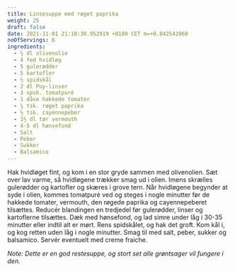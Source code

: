 ```yaml
---
title: Linsesuppe med røget paprika
weight: 25
draft: false
date: 2021-11-01 21:10:30.952919 +0100 CET m=+0.042542960
noOfServings: 6
ingredients:
  - ½ dl olivenolie
  - 4 fed hvidløg
  - 5 gulerødder
  - 5 kartofler
  - ½ spidskål
  - 2 dl Puy-linser
  - 3 spsk. tomatpuré
  - 1 dåse hakkede tomater
  - ¼ tsk. røget paprika
  - ½ tsk. cayennepeber
  - 1½ dl tør vermouth
  - 4-5 dl hønsefond
  - Salt
  - Peber
  - Sukker
  - Balsamico
---
```




Hak hvidløget fint, og kom i en stor gryde sammen med olivenolien. Sæt
over lav varme, så hvidløgene trækker smag ud i olien. Imens skrælles
gulerødder og kartofler og skæres i grove tern. Når hvidløgene begynder
at syde i olien, kommes tomatpuré ved og steges i nogle minutter før de
hakkede tomater, vermouth, den røgede paprika og cayennepeberet
tilsættes. Reducér blandingen en tredjedel før gulerødder, linser og
kartoflerne tilsættes. Dæk med hønsefond, og lad simre under låg i 30-35
minutter eller indtil alt er mørt. Rens spidskålet, og hak det groft.
Kom kål i, og kog retten uden låg i nogle minutter. Smag til med salt,
peber, sukker og balsamico. Servér eventuelt med creme fraiche.

*Note: Dette er en god restesuppe, og stort set alle grøntsager vil
fungere i den.*

